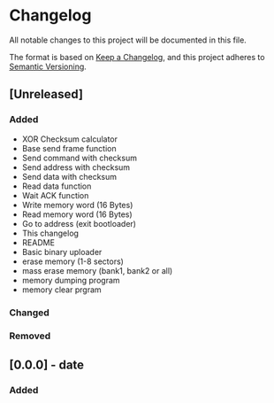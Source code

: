 # Changelog

All notable changes to this project will be documented in this file.

The format is based on [Keep a Changelog](https://keepachangelog.com/en/1.1.0/),
and this project adheres to [Semantic Versioning](https://semver.org/spec/v2.0.0.html).

## [Unreleased]

### Added
- XOR Checksum calculator
- Base send frame function
- Send command with checksum
- Send address with checksum
- Send data with checksum
- Read data function
- Wait ACK function
- Write memory word (16 Bytes)
- Read memory word (16 Bytes)
- Go to address (exit bootloader)
- This changelog
- README
- Basic binary uploader
- erase memory (1-8 sectors)
- mass erase memory (bank1, bank2 or all)
- memory dumping program
- memory clear prgram

### Changed

### Removed

## [0.0.0] - date

### Added
